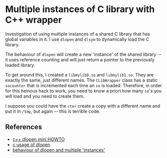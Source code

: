 Multiple instances of C library with C++ wrapper
================================================

Investigation of using multiple instances of a shared C library that has global variables in it. I use `dlopen` and `dlsym` to dynamically load the C library.

The behaviour of `dlopen` will create a new 'instance' of the shared library -- it uses reference counting and will just return a pointer to the previously loaded library.

To get around this, I created a `libmylib0.so` and `libmylib1.so`. They are exactly the same, just different names. The `CLibWrapper` class has a static `socounter` that is incremented each time an `so` is loaded. Therefore, in order for this heinous hack to work, you need to know a priori how many `so`'s you will load and you need to create them.

I suppose you could have the `ctor` create a copy with a different name and put it in `/tmp`, but again -- this is terrible code.

## References ##

- [c++ dlopen mini HOWTO](http://tldp.org/HOWTO/C++-dlopen/thesolution.html)
- [c usage of dlopen](https://www.dwheeler.com/program-library/Program-Library-HOWTO/x172.html)
- [behaviour of dlopen and multiple 'instances'](https://stackoverflow.com/a/42472148/2392520)
